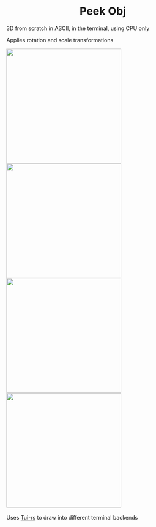 <div align="center">
  <h1> Peek Obj </h3>
</div>

<p>3D from scratch in ASCII, in the terminal, using CPU only</p>
<p>Applies rotation and scale transformations</p>

<img src="https://github.com/RafaelKuhn/peek-obj/assets/47254941/d7eb4730-2948-4d01-b051-7ac4247b22f2" width="300px" height="300px">  
<img src="https://github.com/RafaelKuhn/peek-obj/assets/47254941/aa072e45-0ea3-41f1-ba6e-f1e8a95b5d78" width="300px" height="300px"> <br>  
<img src="https://github.com/RafaelKuhn/peek-obj/assets/47254941/0aef753e-d69c-417c-9f86-c328eb96afd2" width="300px" height="300px">
<img src="https://github.com/RafaelKuhn/peek-obj/assets/47254941/486be6b2-a4ec-4439-94ea-2098e76006c2" width="300px" height="300px">


<br>
<br>
Uses <a href="https://github.com/fdehau/tui-rs">Tui-rs</a> to draw into different terminal backends
